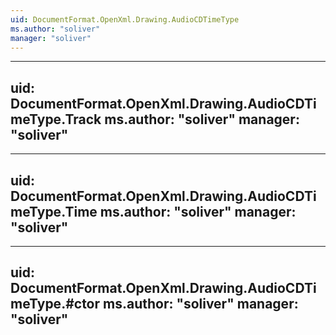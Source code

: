```yaml
---
uid: DocumentFormat.OpenXml.Drawing.AudioCDTimeType
ms.author: "soliver"
manager: "soliver"
---
```


---
uid: DocumentFormat.OpenXml.Drawing.AudioCDTimeType.Track
ms.author: "soliver"
manager: "soliver"
---

---
uid: DocumentFormat.OpenXml.Drawing.AudioCDTimeType.Time
ms.author: "soliver"
manager: "soliver"
---

---
uid: DocumentFormat.OpenXml.Drawing.AudioCDTimeType.#ctor
ms.author: "soliver"
manager: "soliver"
---
